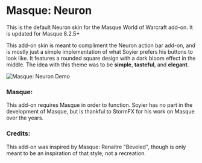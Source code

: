 Masque: Neuron
==============

This is the default Neuron skin for the Masque World of Warcraft add-on. It is updated for Masque 8.2.5+

This add-on skin is meant to compliment the Neuron action bar add-on, and is mostly just a simple implementation of what Soyier prefers his buttons to look like. It features a rounded square design with a dark bloom effect in the middle. The idea with this theme was to be **simple**, **tasteful**, and **elegant**.

![](https://media.forgecdn.net/attachments/262/702/masqueneuron.jpg "Masque: Neuron Demo")

### Masque:
This add-on requires Masque in order to function. Soyier has no part in the development of Masque, but is thankful to StormFX for his work on Masque over the years.

### Credits:
This add-on was inspired by Masque: Renaitre "Beveled", though is only meant to be an inspiration of that style, not a recreation.